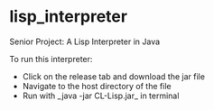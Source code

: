 # lisp_interpreter
Senior Project: A Lisp Interpreter in Java

To run this interpreter:
<ul>
<li> Click on the release tab and download the jar file
<li> Navigate to the host directory of the file
<li> Run with _java -jar CL-Lisp.jar_ in terminal
</ul>
